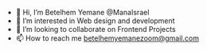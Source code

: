- 👋 Hi, I’m Betelhem Yemane @ManaIsrael
- 👀 I’m interested in Web design and development
- 💞️ I’m looking to collaborate on Frontend Projects
- 📫 How to reach me betelhemyemanezoom@gmail.com

<!---
ManaIsrael/ManaIsrael is a ✨ special ✨ repository because its `README.md` (this file) appears on your GitHub profile.
You can click the Preview link to take a look at your changes.
--->

